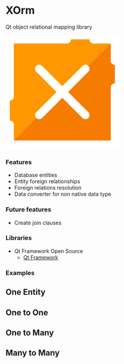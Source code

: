 # XOrm
Qt object relational mapping library

<img src="https://github.com/CamiloDelReal/x_orm/blob/develop/artwork/logo.svg" />

### Features
- Database entities
- Entity foreign relationships
- Foreign relations resolution
- Data converter for non native data type

### Future features
- Create join clauses

### Libraries
- Qt Framework Open Source
  * [Qt Framework](https://www.qt.io/)

### Examples

## One Entity


## One to One

## One to Many

## Many to Many

